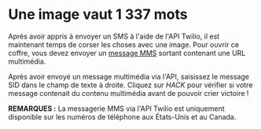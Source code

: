 # Une image vaut 1&nbsp;337&nbsp;mots

Après avoir appris à envoyer un SMS à l'aide de l'API Twilio, il est maintenant temps de corser les choses avec une image. Pour ouvrir ce coffre, vous devez envoyer un [message MMS](https://en.wikipedia.org/wiki/Multimedia_Messaging_Service) sortant contenant une URL multimédia.

Après avoir envoyé un message multimédia via l'API, saisissez le message SID dans le champ de texte à droite. Cliquez sur *HACK* pour vérifier si votre message contenait du contenu multimédia avant de pouvoir crier victoire&nbsp;!

**REMARQUES&nbsp;:** La messagerie MMS via l'API Twilio est uniquement disponible sur les numéros de téléphone aux États-Unis et au Canada.